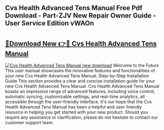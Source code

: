 ## Cvs Health Advanced Tens Manual Free Pdf Download - Part-ZJV New Repair Owner Guide - User Service Edition vWAOn

# <h2><a href="http://bc35147.oget.top/?id=Cvs+Health+Advanced+Tens+Manual">🔗Download New 👉🔴 Cvs Health Advanced Tens Manual</a></h2>

[![Cvs Health Advanced Tens Manual new download](https://i.imgur.com/5g1atiW.png)](http://bc35147.oget.top/?id=Cvs+Health+Advanced+Tens+Manual)
Welcome to the Future This user manual showcases the innovative features and functionalities of your new Cvs Health Advanced Tens Manual. Step-by-Step Installation Guide This section provides a clear and concise installation guide for your new Cvs Health Advanced Tens Manual. Cvs Health Advanced Tens Manual boasts an impressive range of advanced features, including voice control, automatic syncing, customizable settings, and real-time analytics, all accessible through the user-friendly interface. It's our hope that the Cvs Health Advanced Tens Manual has been a helpful and user-friendly resource in helping you get started with your new product. Should you require any assistance or clarification, please do not hesitate to contact our customer support team.
